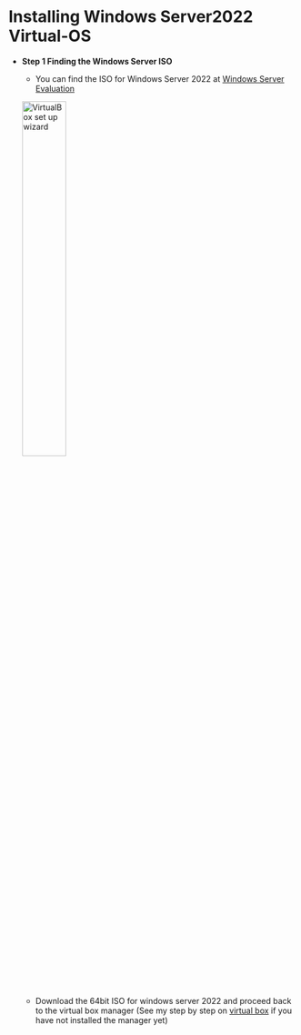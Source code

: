 # Installing Windows Server2022 Virtual-OS

- <b> Step 1 Finding the Windows Server ISO </b>

  - You can find the ISO for Windows Server 2022 at [Windows Server Evaluation](https://www.microsoft.com/en-us/evalcenter/download-windows-server-2022?msockid=03e1b23576c16b9513c4a79e775e6a0d)
     
   <p>
  <img src="https://sigmawire.net/i/03/UOpMlh.png" height="40%" width="40%" alt="VirtualBox set up wizard"/>
  </p>

  - Download the 64bit ISO for windows server 2022 and proceed back to the virtual box manager (See my step by step on [virtual box](https://github.com/Nacosta16/Installing-Vms-on-Virtual-Bo) if you have not installed the manager yet)
    
    
